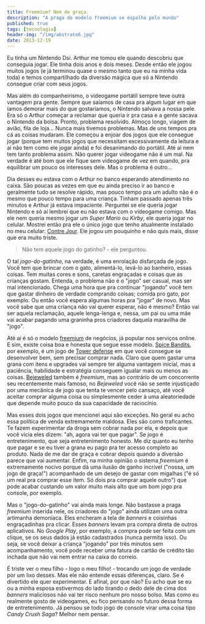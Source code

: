 ```yaml
---
title: Freemium? Nem de graça.
description: "A praga do modelo freemium se espalha pelo mundo"
published: true
tags: [tecnologia]
header-img: "/img/abstrato6.jpg"
date: 2013-12-19
---
```


Eu tinha um Nintendo Dsi. Arthur me tomou ele quando descobriu que conseguia jogar. Ele tinha dois anos e dois meses. Desde então ele jogou muitos jogos (e já terminou quase o mesmo tanto que eu na minha vida toda) e temos compartilhado da diversão mágica que só a Nintendo consegue criar com seus jogos.
     
Mas além do companheirismo, o videogame portátil sempre teve outra vantagem pra gente. Sempre que saíamos de casa pra algum lugar em que íamos demorar mais do que gostaríamos, o Nintendo salvava a nossa pele. Era só o Arthur começar a reclamar que queria ir pra casa e a gente sacava o Nintendo da bolsa. Pronto, problema resolvido. Almoço longo, viagem de avião, fila de loja... Nunca mais tivemos problemas. Mas de uns tempos pra cá as coisas mudaram. Ele começou a enjoar dos jogos que ele consegue jogar (porque tem muitos jogos que necessitam excessivamente da leitura e aí não tem como ele jogar ainda) e foi desanimando do portátil. Até aí nem tem tanto problema assim. Não querer jogar videogame não é um mal. Na verdade é até bom que ele fique sem videogame de vez em quando, pra equilibrar um pouco os interesses dele. Mas o problema é outro...
     
Dia desses eu estava com o Arthur no banco esperando atendimento no caixa. São poucas as vezes em que eu ainda preciso ir ao banco e geralmente tudo se resolve rápido, mas pouco tempo pra um adulto não é o mesmo que pouco tempo para uma criança. Tinham passado apenas três minutos e Arthur já estava impaciente. Perguntei se ele queria jogar Nintendo e só aí lembrei que eu não estava com o videogame comigo. Mas ele nem queria mesmo jogar um *Super Mario* ou *Kirby*, ele queria jogar no celular. Mostrei então pra ele o único jogo que tenho atualmente instalado no meu celular: [Contre Jour](http://mokusgames.com/cj/). Ele jogou um pouquinho e não quis mais, disse que era muito triste.

> Não tem aquele jogo do gatinho? - ele perguntou.

O tal *jogo-do-gatinho*, na verdade, é uma enrolação disfarçada de jogo. Você tem que brincar com o gato, alimentá-lo, levá-lo ao banheiro, essas coisas. Tem muitas cores e sons, caretas engraçadas e coisas que as crianças gostam. Entenda, o problema não é o "jogo" ser casual, mas ser mal intencionado. Chega uma hora que pra continuar "jogando" você tem que gastar dinheiro de verdade comprando coisas; comida pro gato, por exemplo. Ou então você espera algumas horas pra "jogar" de novo. Mas você sabe que uma criança não vai querer esperar, não é mesmo? Então vai ser aquela reclamação, aquele lenga-lenga e, nessa, um pai ou uma mãe vai acabar pagando uma graninha pros criadores daquela maravilha de "jogo".
     
Até aí é só o modelo [freemium](http://pt.wikipedia.org/wiki/Freemium) de negócios, já popular nos serviços online. E sim, existe coisa boa e honesta que segue esse modelo. [Spice Bandits](http://www.chillingo.com/games/spice-bandits/), por exemplo, é um jogo de [Tower defense](http://pt.wikipedia.org/wiki/Tower_defense) em que você consegue se desenvolver bem, sem precisar comprar nada. Claro que quem gastar uma grana com itens e upgrades vai sempre ter alguma vantagem inicial, mas a paciência, habilidade e estratégia conseguem igualar mais ou menos as coisas. [Bejeweled](http://bejeweled.popcap.com/html5/0.9.12.9490/html5/Bejeweled.html) também é *freemium*, mas ao contrário de um concorrente seu recentemente mais famoso, no *Bejeweled* você não se sente injustiçado por uma mecânica de jogo que tenta te vencer pelo cansaço, até você aceitar comprar alguma coisa ou simplesmente ceder à uma aleatoriedade que depende muito pouco da sua capacidade de raciocínio.
     
Mas esses dois jogos que mencionei aqui são exceções. No geral eu acho essa política de venda extremamente maldosa. Eles são como traficantes. Te fazem experimentar da droga sem cobrar nada por ela, e depois que você vicia eles dizem: "ah, agora vai ter que pagar". Se jogo é entretenimento, que seja entretenimento honesto. Me diz quanto eu tenho que pagar e se eu tiver a grana eu pago pra ter acesso completo ao produto. Nada de me dar de graça e cobrar depois quando a diversão parece que vai aumentar. Enfim, na minha opinião o sistema *freemium* é extremamente nocivo porque dá uma ilusão de ganho incrível ("nossa, um jogo de graça!") acompanhado de um desejo de gastar com migalhas ("é só um real pra comprar esse item. Só dois pra comprar aquele outro") que pode acabar custando um valor muito mais alto que um bom jogo pra console, por exemplo.
     
Mas o "jogo-do-gatinho" vai ainda mais longe. Não bastasse a praga *freemium* inserida nele, os criadores do "jogo" ainda utilizam uma outra artimanha demoníaca. Eles encheram a tela de *banners* e coisinhas engraçadinhas pra clicar. Esses *banners* levam pra compra direta de outros aplicativos. No *Google Play*, por exemplo, a compra pode ser feita com um clique, se os seus dados já estão cadastrados (nunca permita isso). Ou seja, se você deixar a criança "jogando" por três minutos sem acompanhamento, você pode receber uma fatura de cartão de crédito tão inchada que não vai nem entrar na caixa do correio.
     
É triste ver o meu filho - logo o meu filho! - trocando um jogo de verdade por um lixo desses. Mas ele não entende essas diferenças, claro. Se é divertido ele quer experimentar. E afinal, por que não? Eu acho que se eu ou a minha esposa estivermos do lado tirando o dedo dele de cima dos *banners* maliciosos não vai ter risco nenhum pro nosso bolso. Mas como eu realmente gosto de videogames, eu fico pensando no futuro dessa forma de entretenimento. Já pensou se todo jogo de console virar uma coisa tipo *Candy Crush Saga*? Melhor nem pensar.

